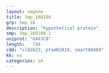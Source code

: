 ```yaml
---
layout: smgene
title: Smp_160180
grp: Smp_16
description: "hypothetical protein"
smp: Smp_160180.1
uniprot: "G4VJC8"
length:   744
cdd: "cl02623, pfam02019, smart00469"
kk: ns
categories: sm
---
```


